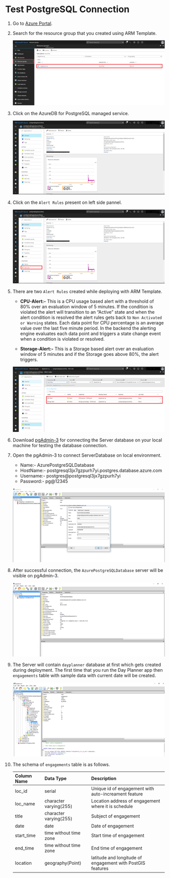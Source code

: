 # Test PostgreSQL Connection

1. Go to <a href="https://portal.azure.com">Azure Portal</a>.	

1. Search for the resource group that you created using ARM Template.

    ![](img/image-5.png)

1.	Click on the AzureDB for PostgreSQL managed service. 

    ![](img/image-1.png)

1.	Click on the `Alert Rules` present on left side pannel. 

    ![](img/image-21.png)

1.	There are two `Alert Rules` created while deploying with ARM Template.
      - __CPU-Alert:-__ This is a CPU usage based alert with a threshold of 80% over an evaluation window of 5 minutes. If the condition is violated the alert will transition to an “Active” state and when the alert condition is resolved the alert rules gets back to `Non Activated or Warning` states.  Each data point for CPU percentage is an average value over the last five minute period. In the backend the alerting engine evaluates each data point and triggers a state change event when a condition is violated or resolved.
       
      - __Storage-Alert:-__  This is a Storage based alert over an evaluation window of 5 minutes and if the Storage goes above 80%, the alert triggers.

    ![](img/image-22.png)

1. Download <a href="https://www.pgadmin.org/download/">pgAdmin-3</a> for connecting the Server database on your local machine for testing the database connection.

1. Open the pgAdmin-3 to connect ServerDatabase on local environment. 

    - Name:- AzurePostgreSQLDatabase 
    - HostName:- postgresql3jx7gzpurh7yi.postgres.database.azure.com 
    - Username:- postgres@postgresql3jx7gzpurh7yi 
    - Password:- pg@12345  

    ![](img/image-2.png)

1. After successful connection, the `AzurePostgreSQLDatabase` server will be visible on pgAdmin-3.

    ![](img/image-3.png)

1.	The Server will contain `dayplanner` database at first which gets created during deployment. The first time that you run the Day Planner app then `engagements` table with sample data with current date will be created. 

    ![](img/image-4.png)

1.	The schema of `engagements` table is as follows.
    
    Column Name | Data Type | Description
    ------------ | ---------|---------
    loc_id | serial | Unique id of engagement with auto-increament feature
    loc_name | character varying(255) | Location address of engagement where it is schedule
    title | character varying(255) | Subject of engagement
    date | date | Date of engagement
    start_time | time without time zone | Start time of engagement
    end_time | time without time zone | End time of engagement
    location | geography(Point) | latitude and longitude of engagement with PostGIS features


 
